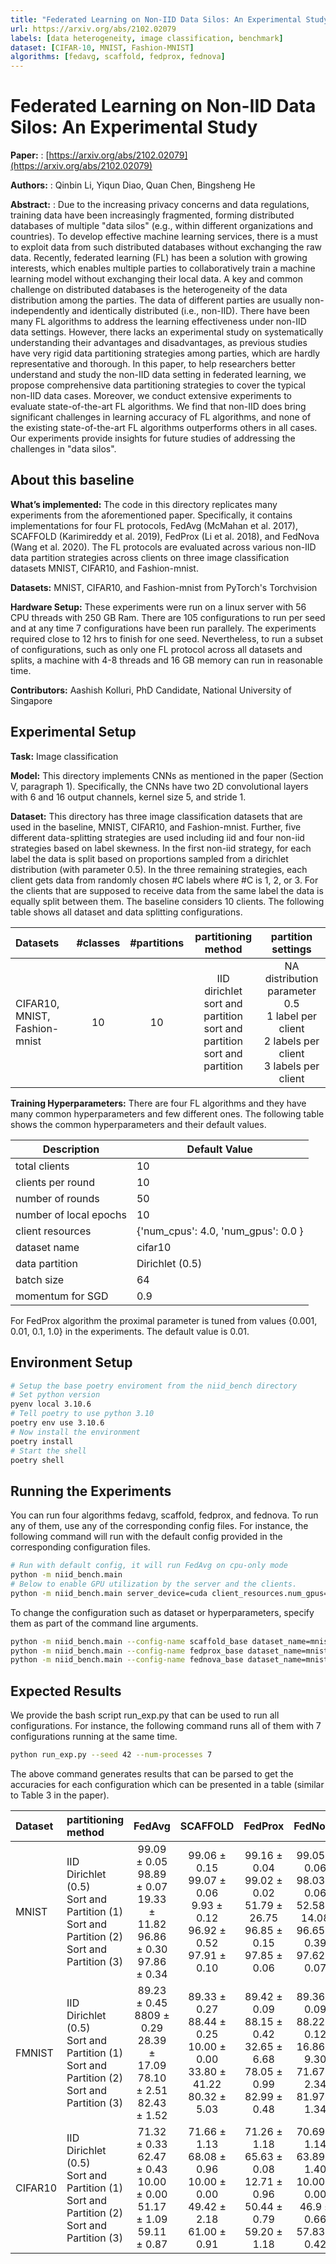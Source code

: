 ```yaml
---
title: "Federated Learning on Non-IID Data Silos: An Experimental Study"
url: https://arxiv.org/abs/2102.02079
labels: [data heterogeneity, image classification, benchmark]
dataset: [CIFAR-10, MNIST, Fashion-MNIST]
algorithms: [fedavg, scaffold, fedprox, fednova]
---
```


# Federated Learning on Non-IID Data Silos: An Experimental Study

****Paper:**** : [https://arxiv.org/abs/2102.02079](https://arxiv.org/abs/2102.02079)

****Authors:**** : Qinbin Li, Yiqun Diao, Quan Chen, Bingsheng He

****Abstract:**** : Due to the increasing privacy concerns and data regulations, training data have been increasingly fragmented, forming distributed databases of multiple "data silos" (e.g., within different organizations and countries). To develop effective machine learning services, there is a must to exploit data from such distributed databases without exchanging the raw data. Recently, federated learning (FL) has been a solution with growing interests, which enables multiple parties to collaboratively train a machine learning model without exchanging their local data. A key and common challenge on distributed databases is the heterogeneity of the data distribution among the parties. The data of different parties are usually non-independently and identically distributed (i.e., non-IID). There have been many FL algorithms to address the learning effectiveness under non-IID data settings. However, there lacks an experimental study on systematically understanding their advantages and disadvantages, as previous studies have very rigid data partitioning strategies among parties, which are hardly representative and thorough. In this paper, to help researchers better understand and study the non-IID data setting in federated learning, we propose comprehensive data partitioning strategies to cover the typical non-IID data cases. Moreover, we conduct extensive experiments to evaluate state-of-the-art FL algorithms. We find that non-IID does bring significant challenges in learning accuracy of FL algorithms, and none of the existing state-of-the-art FL algorithms outperforms others in all cases. Our experiments provide insights for future studies of addressing the challenges in "data silos".


## About this baseline

****What’s implemented:**** The code in this directory replicates many experiments from the aforementioned paper. Specifically, it contains implementations for four FL protocols, FedAvg (McMahan et al. 2017), SCAFFOLD (Karimireddy et al. 2019), FedProx (Li et al. 2018), and FedNova (Wang et al. 2020). The FL protocols are evaluated across various non-IID data partition strategies across clients on three image classification datasets MNIST, CIFAR10, and Fashion-mnist.

****Datasets:**** MNIST, CIFAR10, and Fashion-mnist from PyTorch's Torchvision

****Hardware Setup:**** These experiments were run on a linux server with 56 CPU threads with 250 GB Ram. There are 105 configurations to run per seed and at any time 7 configurations have been run parallely. The experiments required close to 12 hrs to finish for one seed. Nevertheless, to run a subset of configurations, such as only one FL protocol across all datasets and splits, a machine with 4-8 threads and 16 GB memory can run in reasonable time.

****Contributors:**** Aashish Kolluri, PhD Candidate, National University of Singapore


## Experimental Setup

****Task:**** Image classification

****Model:**** This directory implements CNNs as mentioned in the paper (Section V, paragraph 1). Specifically, the CNNs have two 2D convolutional layers with 6 and 16 output channels, kernel size 5, and stride 1.

****Dataset:**** This directory has three image classification datasets that are used in the baseline, MNIST, CIFAR10, and Fashion-mnist. Further, five different data-splitting strategies are used including iid and four non-iid strategies based on label skewness. In the first non-iid strategy, for each label the data is split based on proportions sampled from a dirichlet distribution (with parameter 0.5). In the three remaining strategies, each client gets data from randomly chosen #C labels where #C is 1, 2, or 3. For the clients that are supposed to receive data from the same label the data is equally split between them. The baseline considers 10 clients. The following table shows all dataset and data splitting configurations.

| Datasets | #classes | #partitions | partitioning method | partition settings |
| :------ | :---: | :---: | :---: | :---: |
| CIFAR10, MNIST, Fashion-mnist | 10 | 10 | IID<br>dirichlet<br>sort and partition<br>sort and partition<br>sort and partition | NA<br>distribution parameter 0.5<br>1 label per client<br>2 labels per client<br>3 labels per client |


****Training Hyperparameters:**** There are four FL algorithms and they have many common hyperparameters and few different ones. The following table shows the common hyperparameters and their default values.

| Description | Default Value |
| ----------- | ----- |
| total clients | 10 |
| clients per round | 10 |
| number of rounds | 50 |
| number of local epochs | 10 |
| client resources | {'num_cpus': 4.0, 'num_gpus': 0.0 }|
| dataset name | cifar10 
| data partition | Dirichlet (0.5) |
| batch size | 64 |
| momentum for SGD | 0.9 |

For FedProx algorithm the proximal parameter is tuned from values {0.001, 0.01, 0.1, 1.0} in the experiments. The default value is 0.01. 


## Environment Setup

```bash
# Setup the base poetry enviroment from the niid_bench directory
# Set python version
pyenv local 3.10.6
# Tell poetry to use python 3.10
poetry env use 3.10.6
# Now install the environment
poetry install
# Start the shell
poetry shell
```


## Running the Experiments
You can run four algorithms fedavg, scaffold, fedprox, and fednova. To run any of them, use any of the corresponding config files. For instance, the following command will run with the default config provided in the corresponding configuration files.

```bash
# Run with default config, it will run FedAvg on cpu-only mode
python -m niid_bench.main
# Below to enable GPU utilization by the server and the clients.
python -m niid_bench.main server_device=cuda client_resources.num_gpus=0.2
```

To change the configuration such as dataset or hyperparameters, specify them as part of the command line arguments.

```bash
python -m niid_bench.main --config-name scaffold_base dataset_name=mnist partitioning=iid # iid
python -m niid_bench.main --config-name fedprox_base dataset_name=mnist partitioning=dirichlet # dirichlet
python -m niid_bench.main --config-name fednova_base dataset_name=mnist partitioning=label_quantity labels_per_client=3 # sort and partition
```


## Expected Results

We provide the bash script run_exp.py that can be used to run all configurations. For instance, the following command runs all of them with 7 configurations running at the same time.

```bash
python run_exp.py --seed 42 --num-processes 7
```

The above command generates results that can be parsed to get the accuracies for each configuration which can be presented in a table (similar to Table 3 in the paper).

| Dataset | partitioning method | FedAvg | SCAFFOLD | FedProx | FedNova |
| :------ | :------ | :---: | :---: | :---: | :---: |
| MNIST | IID<br>Dirichlet (0.5)<br>Sort and Partition (1)<br>Sort and Partition (2)<br>Sort and Partition (3) | 99.09 &#xB1; 0.05<br>98.89 &#xB1; 0.07<br>19.33 &#xB1; 11.82<br>96.86 &#xB1; 0.30<br>97.86 &#xB1; 0.34 | 99.06 &#xB1; 0.15<br>99.07 &#xB1; 0.06<br>9.93 &#xB1; 0.12<br>96.92 &#xB1; 0.52<br>97.91 &#xB1; 0.10 | 99.16 &#xB1; 0.04<br>99.02 &#xB1; 0.02<br>51.79 &#xB1; 26.75<br>96.85 &#xB1; 0.15<br>97.85 &#xB1; 0.06 | 99.05 &#xB1; 0.06<br>98.03 &#xB1; 0.06<br>52.58 &#xB1; 14.08<br>96.65 &#xB1; 0.39<br>97.62 &#xB1; 0.07 |
| FMNIST | IID<br>Dirichlet (0.5)<br>Sort and Partition (1)<br>Sort and Partition (2)<br>Sort and Partition (3) | 89.23 &#xB1; 0.45<br>8809 &#xB1; 0.29<br>28.39 &#xB1; 17.09<br>78.10 &#xB1; 2.51<br>82.43 &#xB1; 1.52 | 89.33 &#xB1; 0.27<br>88.44 &#xB1; 0.25<br>10.00 &#xB1; 0.00<br>33.80 &#xB1; 41.22<br>80.32 &#xB1; 5.03 | 89.42 &#xB1; 0.09<br>88.15 &#xB1; 0.42<br>32.65 &#xB1; 6.68<br>78.05 &#xB1; 0.99<br>82.99 &#xB1; 0.48 | 89.36 &#xB1; 0.09<br>88.22 &#xB1; 0.12<br>16.86 &#xB1; 9.30<br>71.67 &#xB1; 2.34<br>81.97 &#xB1; 1.34 |
| CIFAR10 | IID<br>Dirichlet (0.5)<br>Sort and Partition (1)<br>Sort and Partition (2)<br>Sort and Partition (3) | 71.32 &#xB1; 0.33<br>62.47 &#xB1; 0.43<br>10.00 &#xB1; 0.00<br>51.17 &#xB1; 1.09<br>59.11 &#xB1; 0.87 | 71.66 &#xB1; 1.13<br>68.08 &#xB1; 0.96<br>10.00 &#xB1; 0.00<br>49.42 &#xB1; 2.18<br>61.00 &#xB1; 0.91 | 71.26 &#xB1; 1.18<br>65.63 &#xB1; 0.08<br>12.71 &#xB1; 0.96<br>50.44 &#xB1; 0.79<br>59.20 &#xB1; 1.18 | 70.69 &#xB1; 1.14<br>63.89 &#xB1; 1.40<br>10.00 &#xB1; 0.00 <br>46.9 &#xB1; 0.66<br>57.83 &#xB1; 0.42 |

